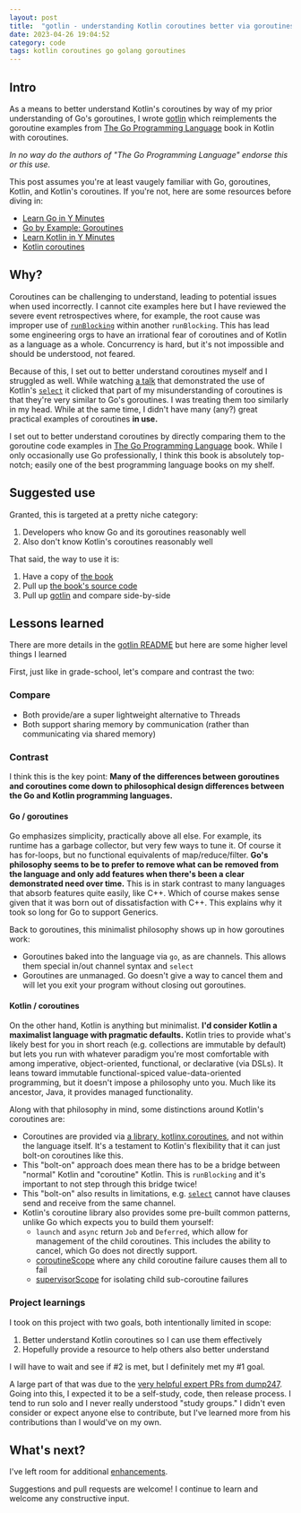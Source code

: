 ```yaml
---
layout: post
title:  "gotlin - understanding Kotlin coroutines better via goroutines"
date: 2023-04-26 19:04:52
category: code
tags: kotlin coroutines go golang goroutines
---
```


## Intro

As a means to better understand Kotlin's coroutines by way of my prior understanding of Go's goroutines, I wrote [gotlin][gotlin] which reimplements the goroutine examples from [The Go Programming Language][gopl] book in Kotlin with coroutines.

*In no way do the authors of "The Go Programming Language" endorse this or this use.*

This post assumes you're at least vaugely familiar with Go, goroutines, Kotlin, and Kotlin's coroutines. If you're not, here are some resources before diving in:

- [Learn Go in Y Minutes](https://learnxinyminutes.com/docs/go/)
- [Go by Example: Goroutines](https://gobyexample.com/goroutines)
- [Learn Kotlin in Y Minutes](https://learnxinyminutes.com/docs/kotlin/)
- [Kotlin coroutines](https://github.com/Kotlin/kotlinx.coroutines#readme)

## Why?

Coroutines can be challenging to understand, leading to potential issues when used incorrectly. I cannot cite examples here but I have reviewed the severe event retrospectives where, for example, the root cause was improper use of [`runBlocking`](https://kotlinlang.org/api/kotlinx.coroutines/kotlinx-coroutines-core/kotlinx.coroutines/run-blocking.html) within another `runBlocking`. This has lead some engineering orgs to have an irrational fear of coroutines and of Kotlin as a language as a whole. Concurrency is hard, but it's not impossible and should be understood, not feared.

Because of this, I set out to better understand coroutines myself and I struggled as well. While watching [a talk](https://youtu.be/a3agLJQ6vt8?t=1488) that demonstrated the use of Kotlin's [`select`](https://kotlinlang.org/docs/select-expression.html) it clicked that part of my misunderstanding of coroutines is that they're very similar to Go's goroutines.  I was treating them too similarly in my head. While at the same time, I didn't have many (any?) great practical examples of coroutines **in use.**

I set out to better understand coroutines by directly comparing them to the goroutine code examples in [The Go Programming Language][gopl] book. While I only occasionally use Go professionally, I think this book is absolutely top-notch; easily one of the best programming language books on my shelf.

## Suggested use

Granted, this is targeted at a pretty niche category:

1. Developers who know Go and its goroutines reasonably well
2. Also don't know Kotlin's coroutines reasonably well

That said, the way to use it is:

1. Have a copy of [the book][gopl]
2. Pull up [the book's source code][gocode]
3. Pull up [gotlin][gotlin] and compare side-by-side

## Lessons learned

There are more details in the [gotlin README][gotlin-readme] but here are some higher level things I learned

First, just like in grade-school, let's compare and contrast the two:

### Compare

- Both provide/are a super lightweight alternative to Threads
- Both support sharing memory by communication (rather than communicating via shared memory)

### Contrast

I think this is the key point: **Many of the differences between goroutines and coroutines come down to philosophical design differences between the Go and Kotlin programming languages.**

#### Go / goroutines

Go emphasizes simplicity, practically above all else. For example, its runtime has a garbage collector, but very few ways to tune it. Of course it has for-loops, but no functional equivalents of map/reduce/filter. **Go's philosophy seems to be to prefer to remove what can be removed from the language and only add features when there's been a clear demonstrated need over time.** This is in stark contrast to many languages that absorb features quite easily, like C++. Which of course makes sense given that it was born out of dissatisfaction with C++. This explains why it took so long for Go to support Generics.

Back to goroutines, this minimalist philosophy shows up in how goroutines work:

- Goroutines baked into the language via `go`, as are channels. This allows them special in/out channel syntax and `select`
- Goroutines are unmanaged. Go doesn't give a way to cancel them and will let you exit your program without closing out goroutines.

#### Kotlin / coroutines

On the other hand, Kotlin is anything but minimalist. **I'd consider Kotlin a maximalist language with pragmatic defaults.** Kotlin tries to provide what's likely best for you in short reach (e.g. collections are immutable by default) but lets you run with whatever paradigm you're most comfortable with among imperative, object-oriented, functional, or declarative (via DSLs). It leans toward immutable functional-spiced value-data-oriented programming, but it doesn't impose a philosophy unto you. Much like its ancestor, Java, it provides managed functionality.

Along with that philosophy in mind, some distinctions around Kotlin's coroutines are:

- Coroutines are provided via [a library, kotlinx.coroutines,](https://github.com/Kotlin/kotlinx.coroutines) and not within the language itself. It's a testament to Kotlin's flexibility that it can just bolt-on coroutines like this.
- This "bolt-on" approach does mean there has to be a bridge between "normal" Kotlin and "coroutine" Kotlin. This is `runBlocking` and it's important to not step through this bridge twice!
- This "bolt-on" also results in limitations, e.g. [`select`](https://kotlinlang.org/api/kotlinx.coroutines/kotlinx-coroutines-core/kotlinx.coroutines.selects/select.html) cannot have clauses send and receive from the same channel.
- Kotlin's coroutine library also provides some pre-built common patterns, unlike Go which expects you to build them yourself:
  - `launch` and `async` return `Job` and `Deferred`, which allow for management of the child coroutines. This includes the ability to cancel, which Go does not directly support.
  - [coroutineScope](https://kotlinlang.org/api/kotlinx.coroutines/kotlinx-coroutines-core/kotlinx.coroutines/coroutine-scope.html) where any child coroutine failure causes them all to fail
  - [supervisorScope](https://kotlinlang.org/api/kotlinx.coroutines/kotlinx-coroutines-core/kotlinx.coroutines/supervisor-scope.html) for isolating child sub-coroutine failures

### Project learnings

I took on this project with two goals, both intentionally limited in scope:

1. Better understand Kotlin coroutines so I can use them effectively
2. Hopefully provide a resource to help others also better understand

I will have to wait and see if #2 is met, but I definitely met my #1 goal.

A large part of that was due to the [very helpful expert PRs from dump247](https://github.com/valbaca/gotlin/pulls?q=is%3Apr+is%3Aclosed+user%3Adump247). Going into this, I expected it to be a self-study, code, then release process. I tend to run solo and I never really understood "study groups." I didn't even consider or expect anyone else to contribute, but I've learned more from his contributions than I would've on my own.

## What's next?

I've left room for additional [enhancements](https://github.com/valbaca/gotlin/issues).

Suggestions and pull requests are welcome! I continue to learn and welcome any constructive input.  

[gopl]: https://www.gopl.io/
[gocode]: https://github.com/adonovan/gopl.io/
[gotlin]: https://github.com/valbaca/gotlin
[gotlin-readme]: https://github.com/valbaca/gotlin/blob/main/README.md